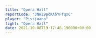 ```yaml
---
title: "Opera Hall"
reportCode: "3NWZ9pcKAbYPfqxC"
player: "Pissjuana"
fight: "Opera Hall"
date: 2021-10-08T19:17:48.190000+00:00
---
```

